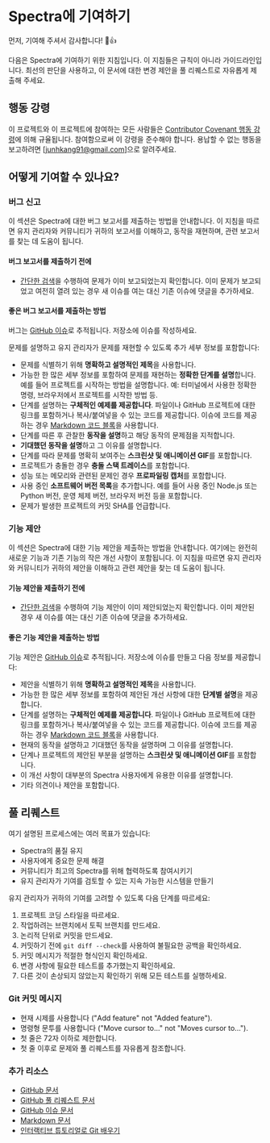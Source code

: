 # Spectra에 기여하기

먼저, 기여해 주셔서 감사합니다! 🎉👍

다음은 Spectra에 기여하기 위한 지침입니다. 이 지침들은 규칙이 아니라 가이드라인입니다. 최선의 판단을 사용하고, 이 문서에 대한 변경 제안을 풀 리퀘스트로 자유롭게 제출해 주세요.

## 행동 강령

이 프로젝트와 이 프로젝트에 참여하는 모든 사람들은 [Contributor Covenant 행동 강령](https://www.contributor-covenant.org/version/2/0/code_of_conduct/)에 의해 규율됩니다. 참여함으로써 이 강령을 준수해야 합니다. 용납할 수 없는 행동을 보고하려면 [junhkang91@gmail.com]으로 알려주세요.

## 어떻게 기여할 수 있나요?

### 버그 신고

이 섹션은 Spectra에 대한 버그 보고서를 제출하는 방법을 안내합니다. 이 지침을 따르면 유지 관리자와 커뮤니티가 귀하의 보고서를 이해하고, 동작을 재현하며, 관련 보고서를 찾는 데 도움이 됩니다.

#### 버그 보고서를 제출하기 전에

* [간단한 검색](https://github.com/junhkang/spectra/issues)을 수행하여 문제가 이미 보고되었는지 확인합니다. 이미 문제가 보고되었고 여전히 열려 있는 경우 새 이슈를 여는 대신 기존 이슈에 댓글을 추가하세요.

#### 좋은 버그 보고서를 제출하는 방법

버그는 [GitHub 이슈](https://guides.github.com/features/issues/)로 추적됩니다. 저장소에 이슈를 작성하세요.

문제를 설명하고 유지 관리자가 문제를 재현할 수 있도록 추가 세부 정보를 포함합니다:

* 문제를 식별하기 위해 **명확하고 설명적인 제목**을 사용합니다.
* 가능한 한 많은 세부 정보를 포함하여 문제를 재현하는 **정확한 단계를 설명**합니다. 예를 들어 프로젝트를 시작하는 방법을 설명합니다. 예: 터미널에서 사용한 정확한 명령, 브라우저에서 프로젝트를 시작한 방법 등.
* 단계를 설명하는 **구체적인 예제를 제공합니다**. 파일이나 GitHub 프로젝트에 대한 링크를 포함하거나 복사/붙여넣을 수 있는 코드를 제공합니다. 이슈에 코드를 제공하는 경우 [Markdown 코드 블록](https://help.github.com/articles/markdown-basics/#multiple-lines)을 사용합니다.
* 단계를 따른 후 관찰한 **동작을 설명**하고 해당 동작의 문제점을 지적합니다.
* **기대했던 동작을 설명**하고 그 이유를 설명합니다.
* 단계를 따라 문제를 명확히 보여주는 **스크린샷 및 애니메이션 GIF**를 포함합니다.
* 프로젝트가 충돌한 경우 **충돌 스택 트레이스**를 포함합니다.
* 성능 또는 메모리와 관련된 문제인 경우 **프로파일링 캡처**를 포함합니다.
* 사용 중인 **소프트웨어 버전 목록**을 추가합니다. 예를 들어 사용 중인 Node.js 또는 Python 버전, 운영 체제 버전, 브라우저 버전 등을 포함합니다.
* 문제가 발생한 프로젝트의 커밋 SHA를 언급합니다.

### 기능 제안

이 섹션은 Spectra에 대한 기능 제안을 제출하는 방법을 안내합니다. 여기에는 완전히 새로운 기능과 기존 기능의 작은 개선 사항이 포함됩니다. 이 지침을 따르면 유지 관리자와 커뮤니티가 귀하의 제안을 이해하고 관련 제안을 찾는 데 도움이 됩니다.

#### 기능 제안을 제출하기 전에

* [간단한 검색](https://github.com/junhkang/spectra/issues)을 수행하여 기능 제안이 이미 제안되었는지 확인합니다. 이미 제안된 경우 새 이슈를 여는 대신 기존 이슈에 댓글을 추가하세요.

#### 좋은 기능 제안을 제출하는 방법

기능 제안은 [GitHub 이슈](https://guides.github.com/features/issues/)로 추적됩니다. 저장소에 이슈를 만들고 다음 정보를 제공합니다:

* 제안을 식별하기 위해 **명확하고 설명적인 제목**을 사용합니다.
* 가능한 한 많은 세부 정보를 포함하여 제안된 개선 사항에 대한 **단계별 설명**을 제공합니다.
* 단계를 설명하는 **구체적인 예제를 제공합니다**. 파일이나 GitHub 프로젝트에 대한 링크를 포함하거나 복사/붙여넣을 수 있는 코드를 제공합니다. 이슈에 코드를 제공하는 경우 [Markdown 코드 블록](https://help.github.com/articles/markdown-basics/#multiple-lines)을 사용합니다.
* 현재의 동작을 설명하고 기대했던 동작을 설명하며 그 이유를 설명합니다.
* 단계나 프로젝트의 제안된 부분을 설명하는 **스크린샷 및 애니메이션 GIF**를 포함합니다.
* 이 개선 사항이 대부분의 Spectra 사용자에게 유용한 이유를 설명합니다.
* 기타 의견이나 제안을 포함합니다.

## 풀 리퀘스트

여기 설명된 프로세스에는 여러 목표가 있습니다:

- Spectra의 품질 유지
- 사용자에게 중요한 문제 해결
- 커뮤니티가 최고의 Spectra를 위해 협력하도록 참여시키기
- 유지 관리자가 기여를 검토할 수 있는 지속 가능한 시스템을 만들기

유지 관리자가 귀하의 기여를 고려할 수 있도록 다음 단계를 따르세요:

1. 프로젝트 코딩 스타일을 따르세요.
2. 작업하려는 브랜치에서 토픽 브랜치를 만드세요.
3. 논리적 단위로 커밋을 만드세요.
4. 커밋하기 전에 `git diff --check`를 사용하여 불필요한 공백을 확인하세요.
5. 커밋 메시지가 적절한 형식인지 확인하세요.
6. 변경 사항에 필요한 테스트를 추가했는지 확인하세요.
7. 다른 것이 손상되지 않았는지 확인하기 위해 모든 테스트를 실행하세요.

### Git 커밋 메시지

* 현재 시제를 사용합니다 ("Add feature" not "Added feature").
* 명령형 문투를 사용합니다 ("Move cursor to..." not "Moves cursor to...").
* 첫 줄은 72자 이하로 제한합니다.
* 첫 줄 이후로 문제와 풀 리퀘스트를 자유롭게 참조합니다.

### 추가 리소스

* [GitHub 문서](https://help.github.com/)
* [GitHub 풀 리퀘스트 문서](https://help.github.com/articles/about-pull-requests/)
* [GitHub 이슈 문서](https://guides.github.com/features/issues/)
* [Markdown 문서](https://guides.github.com/features/mastering-markdown/)
* [인터랙티브 튜토리얼로 Git 배우기](https://try.github.io/)
